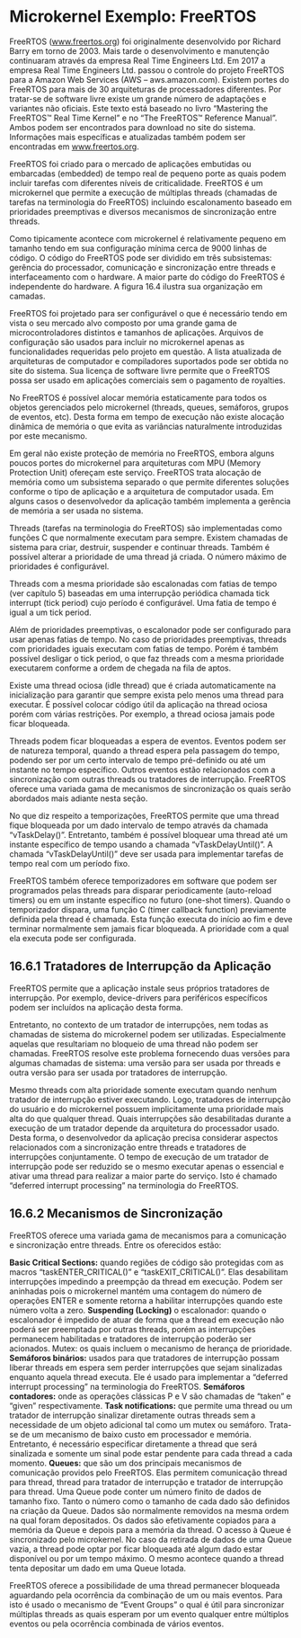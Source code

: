 # Microkernel Exemplo: FreeRTOS

FreeRTOS (www.freertos.org) foi originalmente desenvolvido por Richard Barry em torno de 2003. Mais tarde o desenvolvimento e manutenção continuaram através da empresa Real Time Engineers Ltd. Em 2017 a empresa Real Time Engineers Ltd. passou o controle do projeto FreeRTOS para a Amazon Web Services (AWS – aws.amazon.com). Existem portes do FreeRTOS para mais de 30 arquiteturas de processadores diferentes. Por tratar-se de software livre existe um grande número de adaptações e variantes não oficiais. Este texto está baseado no livro “Mastering the FreeRTOS™ Real Time Kernel” e no “The FreeRTOS™ Reference Manual”. Ambos podem ser encontrados para download no site do sistema. Informações mais específicas e atualizadas também podem ser encontradas em www.freertos.org.

FreeRTOS foi criado para o mercado de aplicações embutidas ou embarcadas (embedded) de tempo real de pequeno porte as quais podem incluir tarefas com diferentes níveis de criticalidade. FreeRTOS é um microkernel que permite a execução de múltiplas threads (chamadas de tarefas na terminologia do FreeRTOS) incluindo escalonamento baseado em prioridades preemptivas e diversos mecanismos de sincronização entre threads.

Como tipicamente acontece com microkernel é relativamente pequeno em tamanho tendo em sua configuração mínima cerca de 9000 linhas de código. O código do FreeRTOS pode ser dividido em três subsistemas: gerência do processador, comunicação e sincronização entre threads e interfaceamento com o hardware. A maior parte do código do FreeRTOS é independente do hardware. A figura 16.4 ilustra sua organização em camadas.

FreeRTOS foi projetado para ser configurável o que é necessário tendo em vista o seu mercado alvo composto por uma grande gama de microcontroladores distintos e tamanhos de aplicações. Arquivos de configuração são usados para incluir no microkernel apenas as funcionalidades requeridas pelo projeto em questão. A lista atualizada de arquiteturas de computador e compiladores suportados pode ser obtida no site do sistema. Sua licença de software livre permite que o FreeRTOS possa ser usado em aplicações comerciais sem o pagamento de royalties.

No FreeRTOS é possível alocar memória estaticamente para todos os objetos gerenciados pelo microkernel (threads, queues, semáforos, grupos de eventos, etc). Desta forma em tempo de execução não existe alocação dinâmica de memória o que evita as variâncias naturalmente introduzidas por este mecanismo.

Em geral não existe proteção de memória no FreeRTOS, embora alguns poucos portes do microkernel para arquiteturas com MPU (Memory Protection Unit) ofereçam este serviço. FreeRTOS trata alocação de memória como um subsistema separado o que permite diferentes soluções conforme o tipo de aplicação e a arquitetura de computador usada. Em alguns casos o desenvolvedor da aplicação também implementa a gerência de memória a ser usada no sistema.

Threads (tarefas na terminologia do FreeRTOS) são implementadas como funções C que normalmente executam para sempre. Existem chamadas de sistema para criar, destruir, suspender e continuar threads. Também é possível alterar a prioridade de uma thread já criada. O número máximo de prioridades é configurável.

Threads com a mesma prioridade são escalonadas com fatias de tempo (ver capítulo 5) baseadas em uma interrupção periódica chamada tick interrupt (tick period) cujo período é configurável. Uma fatia de tempo é igual a um tick period.

Além de prioridades preemptivas, o escalonador pode ser configurado para usar apenas fatias de tempo. No caso de prioridades preemptivas, threads com prioridades iguais executam com fatias de tempo. Porém é também possível desligar o tick period, o que faz threads com a mesma prioridade executarem conforme a ordem de chegada na fila de aptos.

Existe uma thread ociosa (idle thread) que é criada automaticamente na inicialização para garantir que sempre exista pelo menos uma thread para executar. É possível colocar código útil da aplicação na thread ociosa porém com várias restrições. Por exemplo, a thread ociosa jamais pode ficar bloqueada.

Threads podem ficar bloqueadas a espera de eventos. Eventos podem ser de natureza temporal, quando a thread espera pela passagem do tempo, podendo ser por um certo intervalo de tempo pré-definido ou até um instante no tempo específico. Outros eventos estão relacionados com a sincronização com outras threads ou tratadores de interrupção. FreeRTOS oferece uma variada gama de mecanismos de sincronização os quais serão abordados mais adiante nesta seção.

No que diz respeito a temporizações, FreeRTOS permite que uma thread fique bloqueada por um dado intervalo de tempo através da chamada “vTaskDelay()”. Entretanto, também é possível bloquear uma thread até um instante específico de tempo usando a chamada “vTaskDelayUntil()”. A chamada “vTaskDelayUntil()” deve ser usada para implementar tarefas de tempo real com um período fixo.

FreeRTOS também oferece temporizadores em software que podem ser programados pelas threads para disparar periodicamente (auto-reload timers) ou em um instante específico no futuro (one-shot timers). Quando o temporizador dispara, uma função C (timer callback function) previamente definida pela thread é chamada. Esta função executa do início ao fim e deve terminar normalmente sem jamais ficar bloqueada. A prioridade com a qual ela executa pode ser configurada.
##  16.6.1 Tratadores de Interrupção da Aplicação

FreeRTOS permite que a aplicação instale seus próprios tratadores de interrupção. Por exemplo, device-drivers para periféricos específicos podem ser incluídos na aplicação desta forma.

Entretanto, no contexto de um tratador de interrupções, nem todas as chamadas de sistema do microkernel podem ser utilizadas. Especialmente aquelas que resultariam no bloqueio de uma thread não podem ser chamadas. FreeRTOS resolve este problema fornecendo duas versões para algumas chamadas de sistema: uma versão para ser usada por threads e outra versão para ser usada por tratadores de interrupção.

Mesmo threads com alta prioridade somente executam quando nenhum tratador de interrupção estiver executando. Logo, tratadores de interrupção do usuário e do microkernel possuem implicitamente uma prioridade mais alta do que qualquer thread. Quais interrupções são desabilitadas durante a execução de um tratador depende da arquitetura do processador usado. Desta forma, o desenvolvedor da aplicação precisa considerar aspectos relacionados com a sincronização entre threads e tratadores de interrupções conjuntamente. O tempo de execução de um tratador de interrupção pode ser reduzido se o mesmo executar apenas o essencial e ativar uma thread para realizar a maior parte do serviço. Isto é chamado “deferred interrupt processing” na terminologia do FreeRTOS.

## 16.6.2 Mecanismos de Sincronização

FreeRTOS oferece uma variada gama de mecanismos para a comunicação e sincronização entre threads. Entre os oferecidos estão:

**Basic Critical Sections:** quando regiões de código são protegidas com as macros “taskENTER_CRITICAL()” e “taskEXIT_CRITICAL()”. Elas desabilitam interrupções impedindo a preempção da thread em execução. Podem ser aninhadas pois o microkernel mantém uma contagem do número de operações ENTER e somente retorna a habilitar interrupções quando este número volta a zero.
**Suspending (Locking)** o escalonador: quando o escalonador é impedido de atuar de forma que a thread em execução não poderá ser preemptada por outras threads, porém as interrupções permanecem habilitadas e tratadores de interrupção poderão ser acionados.
Mutex: os quais incluem o mecanismo de herança de prioridade.
**Semáforos binários:** usados para que tratadores de interrupção possam liberar threads em espera sem perder interrupções que sejam sinalizadas enquanto aquela thread executa. Ele é usado para implementar a “deferred interrupt processing” na terminologia do FreeRTOS.
**Semáforos contadores:** onde as operações clássicas P e V são chamadas de “taken” e “given” respectivamente.
**Task notifications:** que permite uma thread ou um tratador de interrupção sinalizar diretamente outras threads sem a necessidade de um objeto adicional tal como um mutex ou semáforo. Trata-se de um mecanismo de baixo custo em processador e memória. Entretanto, é necessário especificar diretamente a thread que será sinalizada e somente um sinal pode estar pendente para cada thread a cada momento.
**Queues:** que são um dos principais mecanismos de comunicação providos pelo FreeRTOS. Elas permitem comunicação thread para thread, thread para tratador de interrupção e tratador de interrupção para thread. Uma Queue pode conter um número finito de dados de tamanho fixo. Tanto o número como o tamanho de cada dado são definidos na criação da Queue. Dados são normalmente removidos na mesma ordem na qual foram depositados. Os dados são efetivamente copiados para a memória da Queue e depois para a memória da thread. O acesso à Queue é sincronizado pelo microkernel. No caso da retirada de dados de uma Queue vazia, a thread pode optar por ficar bloqueada até algum dado estar disponível ou por um tempo máximo. O mesmo acontece quando a thread tenta depositar um dado em uma Queue lotada.

FreeRTOS oferece a possibilidade de uma thread permanecer bloqueada aguardando pela ocorrência da combinação de um ou mais eventos. Para isto é usado o mecanismo de “Event Groups” o qual é útil para sincronizar múltiplas threads as quais esperam por um evento qualquer entre múltiplos eventos ou pela ocorrência combinada de vários eventos.
